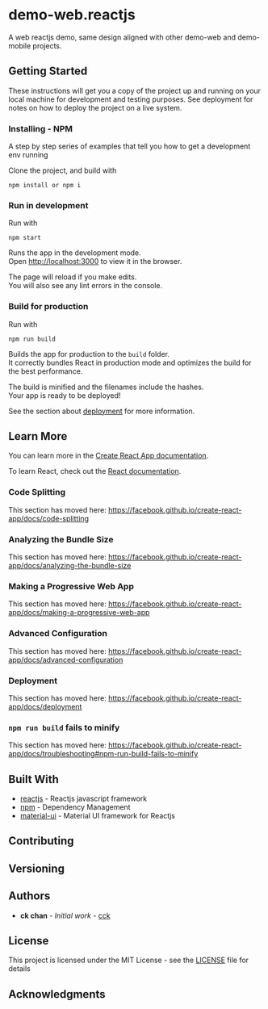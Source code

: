 # demo-web.reactjs

A web reactjs demo, same design aligned with other demo-web and demo-mobile projects.

## Getting Started

These instructions will get you a copy of the project up and running on your local machine for development and testing purposes. See deployment for notes on how to deploy the project on a live system.


### Installing - NPM

A step by step series of examples that tell you how to get a development env running

Clone the project, and build with

```
npm install or npm i
```

### Run in development

Run with

```
npm start
```

Runs the app in the development mode.<br>
Open [http://localhost:3000](http://localhost:3000) to view it in the browser.

The page will reload if you make edits.<br>
You will also see any lint errors in the console.

### Build for production

Run with

```
npm run build
```

Builds the app for production to the `build` folder.<br>
It correctly bundles React in production mode and optimizes the build for the best performance.

The build is minified and the filenames include the hashes.<br>
Your app is ready to be deployed!

See the section about [deployment](https://facebook.github.io/create-react-app/docs/deployment) for more information.



## Learn More

You can learn more in the [Create React App documentation](https://facebook.github.io/create-react-app/docs/getting-started).

To learn React, check out the [React documentation](https://reactjs.org/).

### Code Splitting

This section has moved here: https://facebook.github.io/create-react-app/docs/code-splitting

### Analyzing the Bundle Size

This section has moved here: https://facebook.github.io/create-react-app/docs/analyzing-the-bundle-size

### Making a Progressive Web App

This section has moved here: https://facebook.github.io/create-react-app/docs/making-a-progressive-web-app

### Advanced Configuration

This section has moved here: https://facebook.github.io/create-react-app/docs/advanced-configuration

### Deployment

This section has moved here: https://facebook.github.io/create-react-app/docs/deployment

### `npm run build` fails to minify

This section has moved here: https://facebook.github.io/create-react-app/docs/troubleshooting#npm-run-build-fails-to-minify


## Built With

* [reactjs](https://reactjs.org/) - Reactjs javascript framework
* [npm](https://www.npmjs.com) - Dependency Management
* [material-ui](https://material-ui.com) - Material UI framework for Reactjs


## Contributing


## Versioning


## Authors

* **ck chan** - *Initial work* - [cck](https://github.com/daystudio)

## License

This project is licensed under the MIT License - see the [LICENSE](LICENSE) file for details

## Acknowledgments